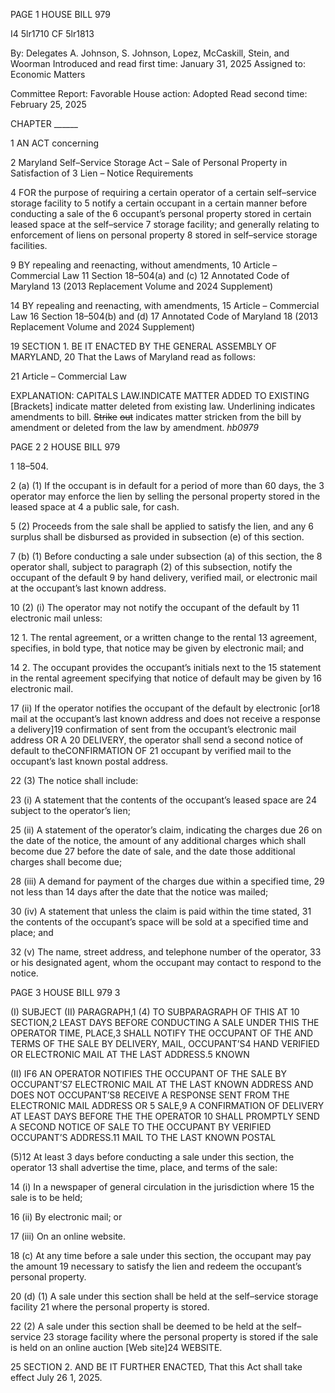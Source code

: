 PAGE 1
HOUSE BILL 979

I4 5lr1710
CF 5lr1813

By: Delegates A. Johnson, S. Johnson, Lopez, McCaskill, Stein, and Woorman
Introduced and read first time: January 31, 2025
Assigned to: Economic Matters

Committee Report: Favorable
House action: Adopted
Read second time: February 25, 2025

CHAPTER ______

1 AN ACT concerning

2 Maryland Self–Service Storage Act – Sale of Personal Property in Satisfaction of
3 Lien – Notice Requirements

4 FOR the purpose of requiring a certain operator of a certain self–service storage facility to
5 notify a certain occupant in a certain manner before conducting a sale of the
6 occupant’s personal property stored in certain leased space at the self–service
7 storage facility; and generally relating to enforcement of liens on personal property
8 stored in self–service storage facilities.

9 BY repealing and reenacting, without amendments,
10 Article – Commercial Law
11 Section 18–504(a) and (c)
12 Annotated Code of Maryland
13 (2013 Replacement Volume and 2024 Supplement)

14 BY repealing and reenacting, with amendments,
15 Article – Commercial Law
16 Section 18–504(b) and (d)
17 Annotated Code of Maryland
18 (2013 Replacement Volume and 2024 Supplement)

19 SECTION 1. BE IT ENACTED BY THE GENERAL ASSEMBLY OF MARYLAND,
20 That the Laws of Maryland read as follows:

21 Article – Commercial Law

EXPLANATION: CAPITALS LAW.INDICATE MATTER ADDED TO EXISTING
[Brackets] indicate matter deleted from existing law.
Underlining indicates amendments to bill.
~~Strike~~ ~~out~~ indicates matter stricken from the bill by amendment or deleted from the law by
amendment. *hb0979*

PAGE 2
2 HOUSE BILL 979

1 18–504.

2 (a) (1) If the occupant is in default for a period of more than 60 days, the
3 operator may enforce the lien by selling the personal property stored in the leased space at
4 a public sale, for cash.

5 (2) Proceeds from the sale shall be applied to satisfy the lien, and any
6 surplus shall be disbursed as provided in subsection (e) of this section.

7 (b) (1) Before conducting a sale under subsection (a) of this section, the
8 operator shall, subject to paragraph (2) of this subsection, notify the occupant of the default
9 by hand delivery, verified mail, or electronic mail at the occupant’s last known address.

10 (2) (i) The operator may not notify the occupant of the default by
11 electronic mail unless:

12 1. The rental agreement, or a written change to the rental
13 agreement, specifies, in bold type, that notice may be given by electronic mail; and

14 2. The occupant provides the occupant’s initials next to the
15 statement in the rental agreement specifying that notice of default may be given by
16 electronic mail.

17 (ii) If the operator notifies the occupant of the default by electronic
[or18 mail at the occupant’s last known address and does not receive a response a
delivery]19 confirmation of sent from the occupant’s electronic mail address OR A
20 DELIVERY, the operator shall send a second notice of default to theCONFIRMATION OF
21 occupant by verified mail to the occupant’s last known postal address.

22 (3) The notice shall include:

23 (i) A statement that the contents of the occupant’s leased space are
24 subject to the operator’s lien;

25 (ii) A statement of the operator’s claim, indicating the charges due
26 on the date of the notice, the amount of any additional charges which shall become due
27 before the date of sale, and the date those additional charges shall become due;

28 (iii) A demand for payment of the charges due within a specified time,
29 not less than 14 days after the date that the notice was mailed;

30 (iv) A statement that unless the claim is paid within the time stated,
31 the contents of the occupant’s space will be sold at a specified time and place; and

32 (v) The name, street address, and telephone number of the operator,
33 or his designated agent, whom the occupant may contact to respond to the notice.

PAGE 3
HOUSE BILL 979 3

(I) SUBJECT (II) PARAGRAPH,1 (4) TO SUBPARAGRAPH OF THIS AT
10 SECTION,2 LEAST DAYS BEFORE CONDUCTING A SALE UNDER THIS THE OPERATOR
TIME, PLACE,3 SHALL NOTIFY THE OCCUPANT OF THE AND TERMS OF THE SALE BY
DELIVERY, MAIL, OCCUPANT’S4 HAND VERIFIED OR ELECTRONIC MAIL AT THE LAST
ADDRESS.5 KNOWN

(II) IF6 AN OPERATOR NOTIFIES THE OCCUPANT OF THE SALE BY
OCCUPANT’S7 ELECTRONIC MAIL AT THE LAST KNOWN ADDRESS AND DOES NOT
OCCUPANT’S8 RECEIVE A RESPONSE SENT FROM THE ELECTRONIC MAIL ADDRESS OR
5 SALE,9 A CONFIRMATION OF DELIVERY AT LEAST DAYS BEFORE THE THE OPERATOR
10 SHALL PROMPTLY SEND A SECOND NOTICE OF SALE TO THE OCCUPANT BY VERIFIED
OCCUPANT’S ADDRESS.11 MAIL TO THE LAST KNOWN POSTAL

(5)12 At least 3 days before conducting a sale under this section, the operator
13 shall advertise the time, place, and terms of the sale:

14 (i) In a newspaper of general circulation in the jurisdiction where
15 the sale is to be held;

16 (ii) By electronic mail; or

17 (iii) On an online website.

18 (c) At any time before a sale under this section, the occupant may pay the amount
19 necessary to satisfy the lien and redeem the occupant’s personal property.

20 (d) (1) A sale under this section shall be held at the self–service storage facility
21 where the personal property is stored.

22 (2) A sale under this section shall be deemed to be held at the self–service
23 storage facility where the personal property is stored if the sale is held on an online auction
[Web site]24 WEBSITE.

25 SECTION 2. AND BE IT FURTHER ENACTED, That this Act shall take effect July
26 1, 2025.